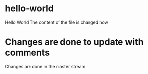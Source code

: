 # hello-world
Hello World
The content of the file is changed now
# Changes are done to update with comments
Changes are done in the master stream

